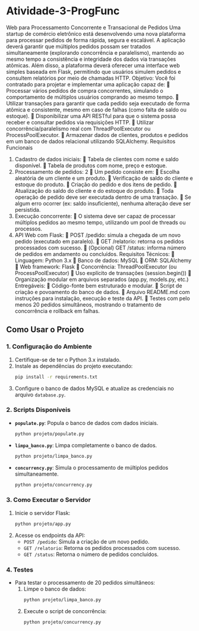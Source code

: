 # Atividade-3-ProgFunc

Web para Processamento Concorrente e Transacional de Pedidos
Uma startup de comércio eletrônico está desenvolvendo uma nova plataforma para processar
pedidos de forma rápida, segura e escalável. A aplicação deverá garantir que múltiplos pedidos
possam ser tratados simultaneamente (explorando concorrência e paralelismo), mantendo ao
mesmo tempo a consistência e integridade dos dados via transações atômicas.
Além disso, a plataforma deverá oferecer uma interface web simples baseada em Flask, permitindo
que usuários simulem pedidos e consultem relatórios por meio de chamadas HTTP.
Objetivo:
Você foi contratado para projetar e implementar uma aplicação capaz de:
 Processar vários pedidos de compra concorrentes, simulando o comportamento de múltiplos
usuários comprando ao mesmo tempo.
 Utilizar transações para garantir que cada pedido seja executado de forma atômica e consistente,
mesmo em caso de falhas (como falta de saldo ou estoque).
 Disponibilizar uma API RESTful para que o sistema possa receber e consultar pedidos via
requisições HTTP.
 Utilizar concorrência/paralelismo real com ThreadPoolExecutor ou ProcessPoolExecutor.
 Armazenar dados de clientes, produtos e pedidos em um banco de dados relacional utilizando
SQLAlchemy.
Requisitos Funcionais
1. Cadastro de dados iniciais:
 Tabela de clientes com nome e saldo disponível.
 Tabela de produtos com nome, preço e estoque.
2. Processamento de pedidos:
2
 Um pedido consiste em:
 Escolha aleatória de um cliente e um produto.
 Verificação de saldo do cliente e estoque do produto.
 Criação do pedido e dos itens de pedido.
 Atualização do saldo do cliente e do estoque do produto.
 Toda operação de pedido deve ser executada dentro de uma transação.
 Se algum erro ocorrer (ex: saldo insuficiente), nenhuma alteração deve ser
persistida.
3. Execução concorrente:
 O sistema deve ser capaz de processar múltiplos pedidos ao mesmo tempo, utilizando um
pool de threads ou processos.
4. API Web com Flask:
 POST /pedido: simula a chegada de um novo pedido (executado em paralelo).
 GET /relatorio: retorna os pedidos processados com sucesso.
 (Opcional) GET /status: informa número de pedidos em andamento ou concluídos.
Requisitos Técnicos:
 Linguagem: Python 3.x
 Banco de dados: MySQL
 ORM: SQLAlchemy
 Web framework: Flask
 Concorrência: ThreadPoolExecutor (ou ProcessPoolExecutor)
 Uso explícito de transações (session.begin())
 Organização modular em arquivos separados (app.py, models.py, etc.)
Entregáveis:
 Código-fonte bem estruturado e modular.
 Script de criação e povoamento do banco de dados.
 Arquivo README.md com instruções para instalação, execução e teste da API.
 Testes com pelo menos 20 pedidos simultâneos, mostrando o tratamento de concorrência e
rollback em falhas.

## Como Usar o Projeto

### 1. Configuração do Ambiente
1. Certifique-se de ter o Python 3.x instalado.
2. Instale as dependências do projeto executando:
   ```bash
   pip install -r requirements.txt
   ```
3. Configure o banco de dados MySQL e atualize as credenciais no arquivo `database.py`.

### 2. Scripts Disponíveis
- **`populate.py`**: Popula o banco de dados com dados iniciais.
  ```bash
  python projeto/populate.py
  ```
- **`limpa_banco.py`**: Limpa completamente o banco de dados.
  ```bash
  python projeto/limpa_banco.py
  ```
- **`concurrency.py`**: Simula o processamento de múltiplos pedidos simultaneamente.
  ```bash
  python projeto/concurrency.py
  ```

### 3. Como Executar o Servidor
1. Inicie o servidor Flask:
   ```bash
   python projeto/app.py
   ```
2. Acesse os endpoints da API:
   - `POST /pedido`: Simula a criação de um novo pedido.
   - `GET /relatorio`: Retorna os pedidos processados com sucesso.
   - `GET /status`: Retorna o número de pedidos concluídos.

### 4. Testes
- Para testar o processamento de 20 pedidos simultâneos:
  1. Limpe o banco de dados:
     ```bash
     python projeto/limpa_banco.py
     ```
  2. Execute o script de concorrência:
     ```bash
     python projeto/concurrency.py
     ```

